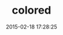 ---
layout: post
title:  "colored"
repo:   "defunkt/colored"
date:   2015-02-18 17:28:25
gemurl: http://github.com/defunkt/colored
---